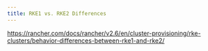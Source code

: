 ```yaml
---
title: RKE1 vs. RKE2 Differences
---
```


https://rancher.com/docs/rancher/v2.6/en/cluster-provisioning/rke-clusters/behavior-differences-between-rke1-and-rke2/